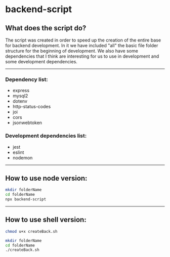 # backend-script

## What does the script do?

The script was created in order to speed up the creation of the entire base for backend development.
In it we have included "all" the basic file folder structure for the beginning of development.
We also have some dependencies that I think are interesting for us to use in development and some development dependencies.

---

### Dependency list:

- express
- mysql2
- dotenv
- http-status-codes
- joi
- cors
- jsonwebtoken

### Development dependencies list:

- jest
- eslint
- nodemon

---

## How to use node version:

```bash
mkdir folderName
cd folderName
npx backend-script
```

---

## How to use shell version:

```bash
chmod u+x createBack.sh
```

```bash
mkdir folderName
cd folderName
./createBack.sh
```
